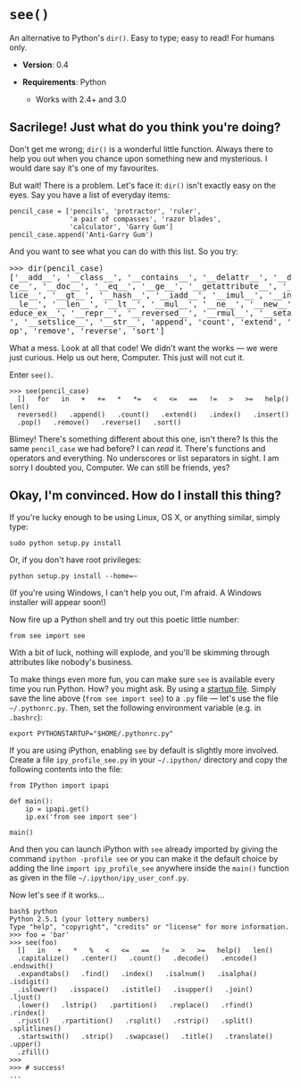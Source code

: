 `see()`
=======

An alternative to Python's `dir()`.
Easy to type; easy to read!
For humans only.

* __Version__: 0.4

* __Requirements__: Python
    * Works with 2.4+ and 3.0


Sacrilege! Just what do you think you're doing?
----------

Don't get me wrong; `dir()` is a wonderful little function.
Always there to help you out when you chance upon something new and mysterious.
I would dare say it's one of my favourites.

But wait! There is a problem. Let's face it: `dir()` isn't
exactly easy on the eyes. Say you have a list of everyday items:

    pencil_case = ['pencils', 'protractor', 'ruler',
                   'a pair of compasses', 'razor blades',
                   'calculator', 'Garry Gum']
    pencil_case.append('Anti-Garry Gum')

And you want to see what you can do with this list. So you try:

<pre>&gt;&gt;&gt; dir(pencil_case)
['__add__', '__class__', '__contains__', '__delattr__', '__delitem__', '__delsli
ce__', '__doc__', '__eq__', '__ge__', '__getattribute__', '__getitem__', '__gets
lice__', '__gt__', '__hash__', '__iadd__', '__imul__', '__init__', '__iter__', '
__le__', '__len__', '__lt__', '__mul__', '__ne__', '__new__', '__reduce__', '__r
educe_ex__', '__repr__', '__reversed__', '__rmul__', '__setattr__', '__setitem__
', '__setslice__', '__str__', 'append', 'count', 'extend', 'index', 'insert', 'p
op', 'remove', 'reverse', 'sort']
</pre>

What a mess. Look at all that code! We didn't want the works &mdash;
we were just curious. Help us out here, Computer. This just will not cut it.

Enter `see()`.

    >>> see(pencil_case)
      []   for   in   +   +=   *   *=   <   <=   ==   !=   >   >=   help()   len()
      reversed()   .append()   .count()   .extend()   .index()   .insert()
      .pop()   .remove()   .reverse()   .sort()

Blimey! There's something different about this one, isn't there?
Is this the same `pencil_case` we had before? I can _read_ it. There's
functions and operators and everything. No underscores or list separators
in sight. I am sorry I doubted you, Computer. We can still be friends, yes?


Okay, I'm convinced. How do I install this thing?
--------------------

If you're lucky enough to be using Linux, OS X, or anything similar,
simply type:

    sudo python setup.py install

Or, if you don't have root privileges:

    python setup.py install --home=~

(If you're using Windows, I can't help you out, I'm afraid.
 A Windows installer will appear soon!)

Now fire up a Python shell and try out this poetic little number:

    from see import see

With a bit of luck, nothing will explode, and you'll be skimming
through attributes like nobody's business.

To make things even more fun, you can make sure `see` is available
every time you run Python. How? you might ask. By using a [startup file](http://docs.python.org/tutorial/interpreter.html#the-interactive-startup-file).
Simply save the line above (`from see import see`) to a `.py` file
&mdash; let's use the file `~/.pythonrc.py`. Then, set the following
environment variable (e.g. in `.bashrc`):

    export PYTHONSTARTUP="$HOME/.pythonrc.py"

If you are using iPython, enabling `see` by default is slightly more
involved. Create a file `ipy_profile_see.py` in your `~/.ipython/`
directory and copy the following contents into the file:

    from IPython import ipapi

    def main():
        ip = ipapi.get()
        ip.ex('from see import see')

    main()

And then you can launch iPython with `see` already imported by giving
the command `ipython -profile see` or you can make it the default
choice by adding the line `import ipy_profile_see` anywhere inside the
`main()` function as given in the file `~/.ipython/ipy_user_conf.py`.

Now let's see if it works...

    bash$ python
    Python 2.5.1 (your lottery numbers)
    Type "help", "copyright", "credits" or "license" for more information.
    >>> foo = 'bar'
    >>> see(foo)
      []   in   +   *   %   <   <=   ==   !=   >   >=   help()   len()
      .capitalize()   .center()   .count()   .decode()   .encode()   .endswith()
      .expandtabs()   .find()   .index()   .isalnum()   .isalpha()   .isdigit()
      .islower()   .isspace()   .istitle()   .isupper()   .join()   .ljust()
      .lower()   .lstrip()   .partition()   .replace()   .rfind()   .rindex()
      .rjust()   .rpartition()   .rsplit()   .rstrip()   .split()   .splitlines()
      .startswith()   .strip()   .swapcase()   .title()   .translate()   .upper()
      .zfill()
    >>>
    >>> # success!
    ...
